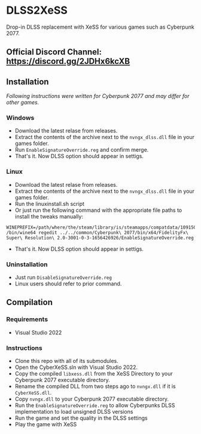 # DLSS2XeSS
Drop-in DLSS replacement with XeSS for various games such as Cyberpunk 2077.

## Official Discord Channel: https://discord.gg/2JDHx6kcXB

## Installation
*Following instructions were written for Cyberpunk 2077 and may differ for other games.*
### Windows 
* Download the latest relase from releases.
* Extract the contents of the archive next to the `nvngx_dlss.dll` file in your games folder.
* Run `EnableSignatureOverride.reg` and confirm merge.
* That's it. Now DLSS option should appear in settigs.

### Linux
* Download the latest relase from releases.
* Extract the contents of the archive next to the `nvngx_dlss.dll` file in your games folder.
* Run the linuxinstall.sh script
* Or just run the following command with the appropriate file paths to install the tweaks manually:
```
WINEPREFIX=/path/where/the/steam/library/is/steamapps/compatdata/1091500/pfx /bin/wine64 regedit ../../common/Cyberpunk\ 2077/bin/x64/FidelityFx\ Super\ Resolution\ 2.0-3001-0-3-1656426926/EnableSignatureOverride.reg
```
* That's it. Now DLSS option should appear in settigs.

### Uninstallation
* Just run `DisableSignatureOverride.reg`
* Linux users should refer to prior command.

## Compilation

### Requirements
* Visual Studio 2022

### Instructions
* Clone this repo with all of its submodules.
* Open the CyberXeSS.sln with Visual Studio 2022.
* Copy the compiled `libxess.dll` from the XeSS Directory to your Cyberpunk 2077 executable directory.
* Rename the compiled DLL from two steps ago to `nvngx.dll` if it is `CyberXeSS.dll`.
* Copy `nvngx.dll` to your Cyberpunk 2077 executable directory.
* Run the `EnableSignatureOverride.reg` to allow Cyberpunks DLSS implementation to load unsigned DLSS versions
* Run the game and set the quality in the DLSS settings
* Play the game with XeSS
